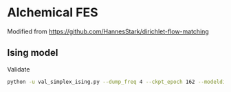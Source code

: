 # Alchemical FES
Modified from https://github.com/HannesStark/dirichlet-flow-matching

## Ising model
Validate
```bash
python -u val_simplex_ising.py --dump_freq 4 --ckpt_epoch 162 --modeldir_type clsfreeG/Eloss/guidanceM/test2-mixTdata --workdir_descriptor T2.0_Int80Amax10 --uncond_model_ckpt logs-dir-ising/latt6x6T3.2/kernel3x3_timeembed_symmetrized/eloss_uncond/addmseloss/model-epoch=109-train_loss=3.79.ckpt --clsfree_guidance --probability_tilt --clsfree_guidance_dataset --validation_temperature 2.0
```
